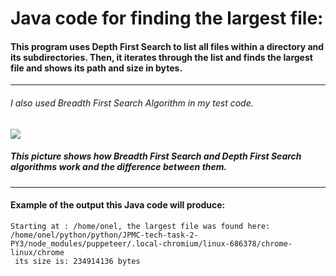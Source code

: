 # Java code for finding the largest file:
#### This program uses Depth First Search to list all files within a directory and its subdirectories. Then, it iterates through the list and finds the largest file and shows its path and size in bytes.

------------

###### I also used Breadth First Search Algorithm in my test code.

[![](http://mishadoff.com/images/dfs/binary_tree_search.png)](http://mishadoff.com/images/dfs/binary_tree_search.png)


##### This picture shows how Breadth First Search and Depth First Search algorithms work and the difference between them.
------------
#### Example of the output this Java code will produce:
```
Starting at : /home/onel, the largest file was found here:
/home/onel/python/python/JPMC-tech-task-2-PY3/node_modules/puppeteer/.local-chromium/linux-686378/chrome-linux/chrome
 its size is: 234914136 bytes
 ```